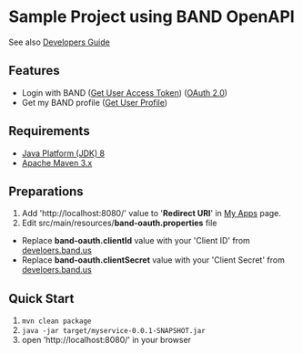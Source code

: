 # Sample Project using BAND OpenAPI
See also [Developers Guide](http://developers.band.us/develop/guide/api/get_authorization_code_from_user)

## Features
- Login with BAND ([Get User Access Token](http://developers.band.us/develop/guide/api/get_authorization_code_from_user)) ([OAuth 2.0](https://tools.ietf.org/html/rfc6749#section-4.1)) 
- Get my BAND profile ([Get User Profile](http://developers.band.us/develop/guide/api/get_user_information))

## Requirements
- [Java Platform (JDK) 8](http://www.oracle.com/technetwork/java/javase/downloads/index.html)
- [Apache Maven 3.x](http://maven.apache.org)

## Preparations
1. Add 'http://localhost:8080/' value to '**Redirect URI**' in [My Apps](http://developers.band.us/develop/myapps/list) page.
2. Edit src/main/resources/**band-oauth.properties** file
 - Replace **band-oauth.clientId** value with your 'Client ID' from [develoers.band.us](http://develoers.band.us/develop/myapps/list)
 - Replace **band-oauth.clientSecret** value with your 'Client Secret' from [develoers.band.us](http://develoers.band.us/develop/myapps/list)

## Quick Start
1. <code>mvn clean package </code>
2. <code>java -jar target/myservice-0.0.1-SNAPSHOT.jar</code>
3. open 'http://localhost:8080/' in your browser
